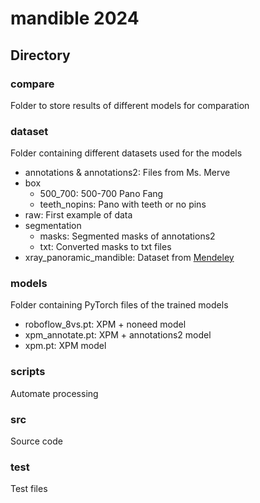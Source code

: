 # mandible 2024
## Directory
### compare
Folder to store results of different models for comparation

### dataset
Folder containing different datasets used for the models
- annotations & annotations2: Files from Ms. Merve
- box
  - 500_700: 500-700 Pano Fang
  - teeth_nopins: Pano with teeth or no pins
- raw: First example of data
- segmentation
  - masks: Segmented masks of annotations2
  - txt: Converted masks to txt files
- xray_panoramic_mandible: Dataset from [Mendeley](https://data.mendeley.com/datasets/hxt48yk462/1)

### models
Folder containing PyTorch files of the trained models 
- roboflow_8vs.pt: XPM + noneed model
- xpm_annotate.pt: XPM + annotations2 model
- xpm.pt: XPM model

### scripts
Automate processing

### src
Source code 

### test
Test files
